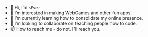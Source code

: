 - 👋 Hi, I’m `sEver`
- 👀 I’m interested in making WebGames and other fun apps.
- 🌱 I’m currently learning how to consolidate my online presence.
- 💞️ I’m looking to collaborate on teaching people how to code.
- 📫 How to reach me - do not. I'll reach you.

<!---
sEver/sEver is a ✨ special ✨ repository because its `README.md` (this file) appears on your GitHub profile.
You can click the Preview link to take a look at your changes.
--->
